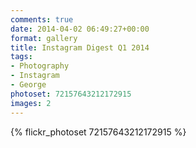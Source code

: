 ```yaml
---
comments: true
date: 2014-04-02 06:49:27+00:00
format: gallery
title: Instagram Digest Q1 2014
tags:
- Photography
- Instagram
- George
photoset: 72157643212172915
images: 2
---
```


{% flickr_photoset 72157643212172915 %}